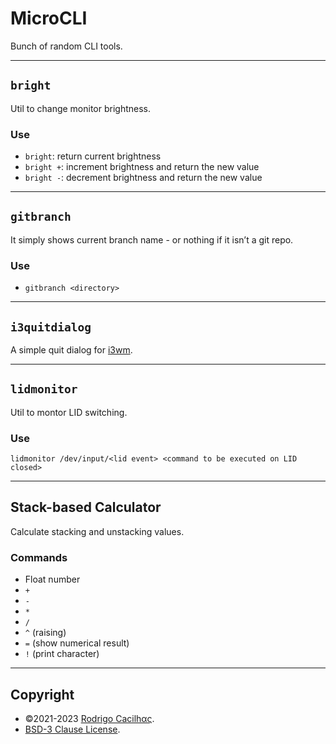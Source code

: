 [i3wm]: https://i3wm.org/

# MicroCLI

Bunch of random CLI tools.

-----

## `bright`

Util to change monitor brightness.

### Use

- `bright`: return current brightness
- `bright +`: increment brightness and return the new value
- `bright -`: decrement brightness and return the new value

-----

## `gitbranch`

It simply shows current branch name - or nothing if it isn’t a git repo.

### Use

- `gitbranch <directory>`

-----

## `i3quitdialog`

A simple quit dialog for [i3wm][].

-----

## `lidmonitor`

Util to montor LID switching.

### Use

```
lidmonitor /dev/input/<lid event> <command to be executed on LID closed>
```

-----

## Stack-based Calculator

Calculate stacking and unstacking values.

### Commands

- Float number
- `+`
- `-`
- `*`
- `/`
- `^` (raising)
- `=` (show numerical result)
- `!` (print character)

-----

## Copyright

- ©2021-2023 [Rodrigo Cacilhας](mailto:montegasppa@cacilhas.info).
- [BSD-3 Clause License](COPYING).

